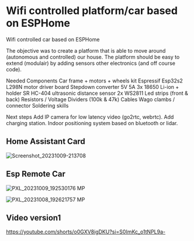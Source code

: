 # Wifi controlled platform/car based on ESPHome
Wifi controlled car based on ESPHome

The objective was to create a platform that is able to move around (autonomous and controlled) our house. The platform should be easy to extend (modulair) by adding sensors other electronics (and off course code).

Needed Components
Car frame + motors + wheels kit
Espressif Esp32s2
L298N motor driver board
Stepdown converter 5V 5A
3x 18650 Li-ion + holder
SR HC-404 ultrasonic distance sensor
2x WS2811 Led strips (front & back)
Resistors / Voltage Dividers (100k & 47k)
Cables
Wago clambs / connector
Soldering skills

Next steps
Add IP camera for low latency video (go2rtc, webrtc).
Add charging station.
Indoor positioning system based on bluetooth or lidar.

## Home Assistant Card
![Screenshot_20231009-213708](https://github.com/kippesikgithub/esp_rc_car/assets/100353268/69cdad8b-679a-431a-acdd-01560d5cd4de)


## Esp Remote Car
![PXL_20231009_192530176 MP](https://github.com/kippesikgithub/esp_rc_car/assets/100353268/de9bd960-f50a-4b5b-a780-d8d157d55007)

![PXL_20231008_192621757 MP](https://github.com/kippesikgithub/esp_rc_car/assets/100353268/134954b6-0dc8-4765-bb1c-5fdb2e4c9cd7)

## Video version1
https://youtube.com/shorts/o0GXV8igDKU?si=S0ImKc_o1tNPL9a-
